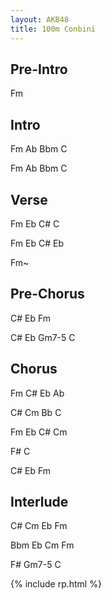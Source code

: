 ```yaml
---
layout: AKB48
title: 100m Conbini
---
```

## Pre-Intro 
Fm 

## Intro 
Fm Ab Bbm C 

Fm Ab Bbm C 

## Verse 
Fm Eb C# C 

Fm Eb C# Eb 

Fm~ 

## Pre-Chorus 
C# Eb Fm 

C# Eb Gm7-5 C 

## Chorus 
Fm C# Eb Ab 

C# Cm Bb C 

Fm Eb C# Cm 

F# C 

C# Eb Fm 

## Interlude 
C# Cm Eb Fm 

Bbm Eb Cm Fm 

F# Gm7-5 C 

{% include rp.html %}
